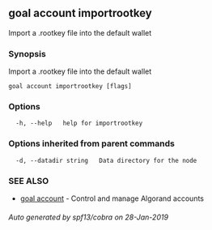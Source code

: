 ## goal account importrootkey

Import a .rootkey file into the default wallet

### Synopsis

Import a .rootkey file into the default wallet

```
goal account importrootkey [flags]
```

### Options

```
  -h, --help   help for importrootkey
```

### Options inherited from parent commands

```
  -d, --datadir string   Data directory for the node
```

### SEE ALSO

* [goal account](goal_account.md)	 - Control and manage Algorand accounts

###### Auto generated by spf13/cobra on 28-Jan-2019
